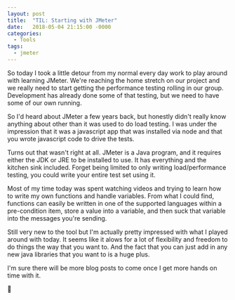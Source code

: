 ```yaml
---
layout: post
title:  "TIL: Starting with JMeter"
date:   2018-05-04 21:15:00 -0000
categories:
  - Tools
tags:
  - jmeter
---
```

So today I took a little detour from my normal every day work to play around with learning JMeter. We're reaching the home stretch on our project and we really need to start getting the performance testing rolling in our group. Development has already done some of that testing, but we need to have some of our own running.

So I'd heard about JMeter a few years back, but honestly didn't really know anything about other than it was used to do load testing. I was under the impression that it was a javascript app that was installed via node and that you wrote javascript code to drive the tests.

Turns out that wasn't right at all. JMeter is a Java program, and it requires either the JDK or JRE to be installed to use. It has everything and the kitchen sink included. Forget being limited to only writing load/performance testing, you could write your entire test set using it.

Most of my time today was spent watching videos and trying to learn how to write my own functions and handle variables. From what I could find, functions can easily be written in one of the supported languages within a pre-condition item, store a value into a variable, and then suck that variable into the messages you're sending.

Still very new to the tool but I'm actually pretty impressed with what I played around with today. It seems like it alows for a lot of flexibility and freedom to do things the way that you want to. And the fact that you can just add in any new java libraries that you want to is a huge plus.

I'm sure there will be more blog posts to come once I get more hands on time with it.

💚